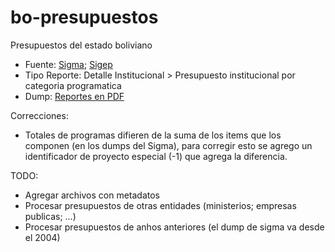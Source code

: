 # bo-presupuestos
Presupuestos del estado boliviano

* Fuente: [Sigma](https://portal.sigep.gob.bo/index.php/2016/05/09/ley-financial/); [Sigep](https://sigep.gob.bo/sigep_publico/faces/SFprRepPub?gestion=2020)
* Tipo Reporte: Detalle Institucional > Presupuesto institucional por categoria programatica
* Dump: [Reportes en PDF](https://drive.google.com/drive/folders/1JOL-Rh20rYxtqp79tYARwulLGAFbWZhh?usp=sharing)

Correcciones:
* Totales de programas difieren de la suma de los items que los componen (en los dumps del Sigma), para corregir esto se agrego un identificador de proyecto especial (-1) que agrega la diferencia.

TODO:
* Agregar archivos con metadatos
* Procesar presupuestos de otras entidades (ministerios; empresas publicas; ...)
* Procesar presupuestos de anhos anteriores (el dump de sigma va desde el 2004)
